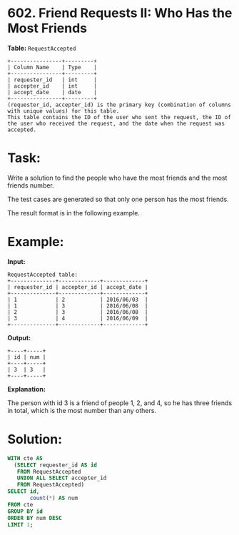 # 602. Friend Requests II: Who Has the Most Friends

**Table:** ```RequestAccepted```

```
+----------------+---------+
| Column Name    | Type    |
+----------------+---------+
| requester_id   | int     |
| accepter_id    | int     |
| accept_date    | date    |
+----------------+---------+
(requester_id, accepter_id) is the primary key (combination of columns with unique values) for this table.
This table contains the ID of the user who sent the request, the ID of the user who received the request, and the date when the request was accepted.
```

# **Task:**

Write a solution to find the people who have the most friends and the most friends number.

The test cases are generated so that only one person has the most friends.

The result format is in the following example.

# **Example:**

**Input:**

```
RequestAccepted table:
+--------------+-------------+-------------+
| requester_id | accepter_id | accept_date |
+--------------+-------------+-------------+
| 1            | 2           | 2016/06/03  |
| 1            | 3           | 2016/06/08  |
| 2            | 3           | 2016/06/08  |
| 3            | 4           | 2016/06/09  |
+--------------+-------------+-------------+
```

**Output:**

```
+----+-----+
| id | num |
+----+-----+
| 3  | 3   |
+----+-----+
```

**Explanation:**

The person with id 3 is a friend of people 1, 2, and 4, so he has three friends in total, which is the most number than any others.

# **Solution:**

``` SQL
WITH cte AS
  (SELECT requester_id AS id
   FROM RequestAccepted
   UNION ALL SELECT accepter_id
   FROM RequestAccepted)
SELECT id,
       count(*) AS num
FROM cte
GROUP BY id
ORDER BY num DESC
LIMIT 1;
```